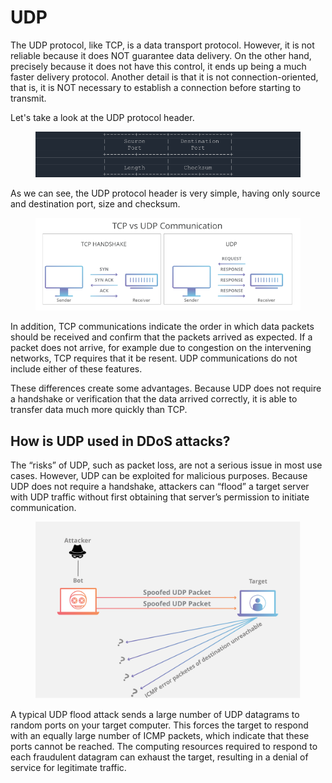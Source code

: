 # UDP

The UDP protocol, like TCP, is a data transport protocol. However, it is not reliable because it does NOT guarantee data delivery. On the other hand, precisely because it does not have this control, it ends up being a much faster delivery protocol. Another detail is that it is not connection-oriented, that is, it is NOT necessary to establish a connection before starting to transmit.

Let's take a look at the UDP protocol header.

<figure><img src="../../.gitbook/assets/udp-1 (1).png" alt=""><figcaption></figcaption></figure>

As we can see, the UDP protocol header is very simple, having only source and destination port, size and checksum.

<figure><img src="../../.gitbook/assets/udp-2.png" alt=""><figcaption></figcaption></figure>

In addition, TCP communications indicate the order in which data packets should be received and confirm that the packets arrived as expected. If a packet does not arrive, for example due to congestion on the intervening networks, TCP requires that it be resent. UDP communications do not include either of these features.

These differences create some advantages. Because UDP does not require a handshake or verification that the data arrived correctly, it is able to transfer data much more quickly than TCP.

## How is UDP used in DDoS attacks?

The “risks” of UDP, such as packet loss, are not a serious issue in most use cases. However, UDP can be exploited for malicious purposes. Because UDP does not require a handshake, attackers can “flood” a target server with UDP traffic without first obtaining that server’s permission to initiate communication.

<figure><img src="../../.gitbook/assets/udp-3.png" alt=""><figcaption></figcaption></figure>

A typical UDP flood attack sends a large number of UDP datagrams to random ports on your target computer. This forces the target to respond with an equally large number of ICMP packets, which indicate that these ports cannot be reached. The computing resources required to respond to each fraudulent datagram can exhaust the target, resulting in a denial of service for legitimate traffic.
